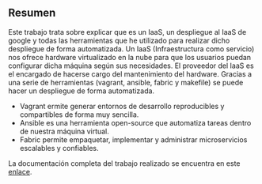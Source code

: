 
## Resumen ##

Este trabajo trata sobre explicar que es un IaaS, un despliegue al IaaS de google y todas las herramientas que he utilizado para realizar dicho despliegue de forma automatizada.
Un IaaS (Infraestructura como servicio) nos ofrece hardware virtualizado en la nube para que los usuarios puedan configurar dicha máquina según sus necesidades. El proveedor del IaaS es el encargado de hacerse cargo del mantenimiento del hardware.
Gracias a una serie de herramientas (vagrant, ansible, fabric y makefile) se puede hacer un despliegue de forma automatizada.
- Vagrant ermite generar entornos de desarrollo reproducibles y compartibles de forma muy sencilla.
- Ansible es una herramienta open-source que automatiza tareas dentro de nuestra máquina virtual.
- Fabric permite empaquetar, implementar y administrar microservicios escalables y confiables.

La documentación completa del trabajo realizado se encuentra en este [enlace](https://github.com/Antkk10/SWAP_1617/blob/master/Trabajo/documentacion.md).
